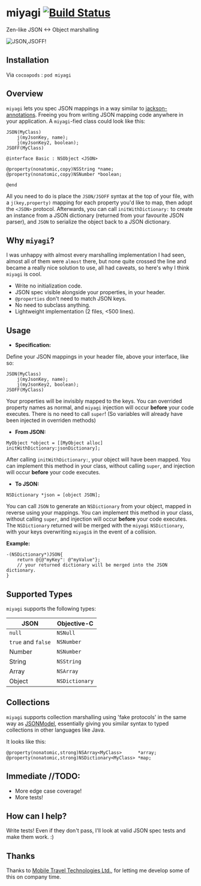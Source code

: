 miyagi [![Build Status](https://travis-ci.org/zdavison/miyagi.png?branch=master)](https://travis-ci.org/zdavison/miyagi)
======

Zen-like JSON <-> Object marshalling

![JSON,JSOFF!](http://www.cazejefitness.com/mr-miyagi-smiling.jpg)

## Installation

Via `cocoapods` : `pod miyagi`

## Overview

`miyagi` lets you spec JSON mappings in a way similar to [jackson-annotations](https://github.com/FasterXML/jackson-annotations).
Freeing you from writing JSON mapping code anywhere in your application. A `miyagi`-fied class could look like this: 

```smalltalk
JSON(MyClass)
    j(myJsonKey, name);
    j(myJsonKey2, boolean);
JSOFF(MyClass)

@interface Basic : NSObject <JSON>

@property(nonatomic,copy)NSString *name;
@property(nonatomic,copy)NSNumber *boolean;

@end
```

All you need to do is place the `JSON/JSOFF` syntax at the top of your file, 
with a `j(key,property)` mapping for each property you'd like to map, then adopt the `<JSON>` protocol.
Afterwards, you can call `initWithDictionary:` to create an instance from a JSON dictionary 
(returned from your favourite JSON parser), and `JSON` to serialize the object back to a JSON dictionary.


## Why `miyagi`?

I was unhappy with almost every marshalling implementation I had seen, almost all of them were `almost` there,
but none quite crossed the line and became a really nice solution to use, all had caveats, so here's why I
think `miyagi` is cool.

* Write no initialization code.
* JSON spec visible alongside your properties, in your header.
* `@properties` don't need to match JSON keys.
* No need to subclass anything.
* Lightweight implementation (2 files, <500 lines).

## Usage

- __Specification:__

Define your JSON mappings in your header file, above your interface, like so:

```smalltalk
JSON(MyClass)
    j(myJsonKey, name);
    j(myJsonKey2, boolean);
JSOFF(MyClass)
```

Your properties will be invisibly mapped to the keys. You can overrided property names as normal, 
and `miyagi` injection will occur __before__ your code executes. There is no need to call `super`!
(So variables will already have been injected in overriden methods)

- __From JSON:__

```smalltalk
MyObject *object = [[MyObject alloc] initWithDictionary:jsonDictionary];
```

After calling `initWithDictionary:`, your object will have been mapped. You can implement this method
in your class, without calling `super`, and injection will occur __before__ your code executes.

- __To JSON:__

```smalltalk
NSDictionary *json = [object JSON];
```

You can call `JSON` to generate an `NSDictionary` from your object, mapped in reverse using your mappings.
You can implement this method in your class, without calling `super`, and injection will occur __before__ your code executes.
The `NSDictionary` returned will be merged with the `miyagi` `NSDictionary`, with your keys overwriting `miyagi`s in 
the event of a collision.

__Example:__
```smalltalk
-(NSDictionary*)JSON{
    return @{@"myKey": @"myValue"};
    // your returned dictionary will be merged into the JSON dictionary.
}
```

## Supported Types

`miyagi` supports the following types:

JSON               | Objective-C
-------------------|-------------
`null`             | `NSNull`
`true` and `false` | `NSNumber`
Number             | `NSNumber`
String             | `NSString`
Array              | `NSArray`
Object             | `NSDictionary`

## Collections

`miyagi` supports collection marshalling using 'fake protocols' in the same way as [JSONModel](https://github.com/icanzilb/JSONModel), 
essentially giving you similar syntax to typed collections in other languages like Java.

It looks like this:

```smalltalk
@property(nonatomic,strong)NSArray<MyClass>      *array;
@property(nonatomic,strong)NSDictionary<MyClass> *map;
```

## Immediate //TODO:

* More edge case coverage!
* More tests!

## How can I help?

Write tests! Even if they don't pass, I'll look at valid JSON spec tests and make them work. :)

## Thanks

Thanks to [Mobile Travel Technologies Ltd.](http://mttnow.com), for letting me develop some of this on company time.


